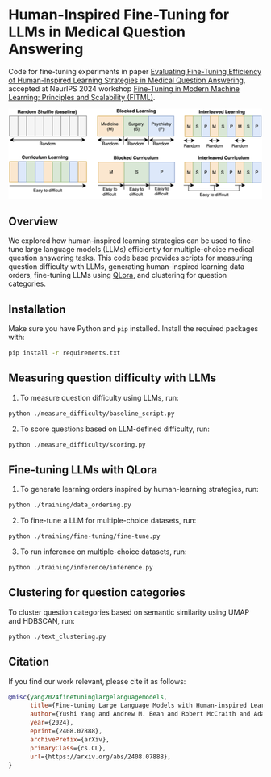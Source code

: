 # Human-Inspired Fine-Tuning for LLMs in Medical Question Answering

Code for fine-tuning experiments in paper [Evaluating Fine-Tuning Efficiency of Human-Inspired Learning Strategies in Medical Question Answering](https://arxiv.org/abs/2408.07888), accepted at NeurIPS 2024 workshop [Fine-Tuning in Modern Machine Learning: Principles and Scalability (FITML)](https://sites.google.com/view/neurips2024-ftw).

![Fine-tuning with human-inspired learning strategies](learning_orders.png)

## Overview

We explored how human-inspired learning strategies can be used to fine-tune large language models (LLMs) efficiently for multiple-choice medical question answering tasks. This code base provides scripts for measuring question difficulty with LLMs, generating human-inspired learning data orders, fine-tuning LLMs using [QLora](https://github.com/artidoro/qlora), and clustering for question categories.

## Installation

Make sure you have Python and `pip` installed. Install the required packages with:

```bash
pip install -r requirements.txt
```

## Measuring question difficulty with LLMs

1. To measure question difficulty using LLMs, run:
```bash
python ./measure_difficulty/baseline_script.py
```

2. To score questions based on LLM-defined difficulty, run:
```bash
python ./measure_difficulty/scoring.py
```

## Fine-tuning LLMs with QLora

1. To generate learning orders inspired by human-learning strategies, run:
```bash
python ./training/data_ordering.py
```

2. To fine-tune a LLM for multiple-choice datasets, run:
```bash
python ./training/fine-tuning/fine-tune.py
```

3. To run inference on multiple-choice datasets, run:
```bash
python ./training/inference/inference.py
```

## Clustering for question categories

To cluster question categories based on semantic similarity using UMAP and HDBSCAN, run:
```bash
python ./text_clustering.py
```

## Citation

If you find our work relevant, please cite it as follows:
```bibtex
@misc{yang2024finetuninglargelanguagemodels,
      title={Fine-tuning Large Language Models with Human-inspired Learning Strategies in Medical Question Answering}, 
      author={Yushi Yang and Andrew M. Bean and Robert McCraith and Adam Mahdi},
      year={2024},
      eprint={2408.07888},
      archivePrefix={arXiv},
      primaryClass={cs.CL},
      url={https://arxiv.org/abs/2408.07888}, 
}
```

